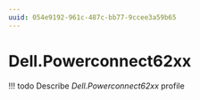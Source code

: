 ```yaml
---
uuid: 054e9192-961c-487c-bb77-9ccee3a59b65
---
```



# Dell.Powerconnect62xx


<!-- prettier-ignore -->
!!! todo
    Describe *Dell.Powerconnect62xx* profile

